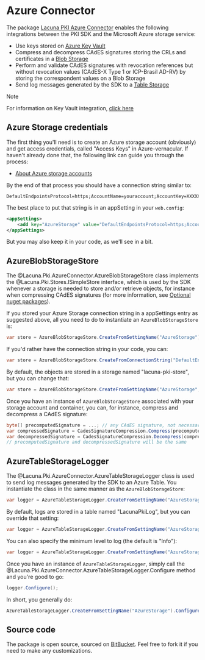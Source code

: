 ﻿# Azure Connector

The package [Lacuna PKI Azure Connector](https://www.nuget.org/packages/Lacuna.Pki.AzureConnector/) enables the
following integrations between the PKI SDK and the Microsoft Azure storage service:

* Use keys stored on [Azure Key Vault](https://azure.microsoft.com/en-us/services/key-vault/)
* Compress and decompress CAdES signatures storing the CRLs and certificates in
  a [Blob Storage](https://docs.microsoft.com/en-us/azure/storage/storage-dotnet-how-to-use-blobs)
* Perform and validate CAdES signatures with revocation references but without
  revocation values (CAdES-X Type 1 or ICP-Brasil AD-RV) by storing the
  correspondent values on a Blob Storage
* Send log messages generated by the SDK to a [Table Storage](https://docs.microsoft.com/en-us/azure/storage/storage-dotnet-how-to-use-tables)

> [!NOTE]
> For information on Key Vault integration, [click here](key-vault.md)

## Azure Storage credentials

The first thing you'll need is to create an Azure storage account (obviously) and get access credentials, called
"Access Keys" in Azure-vernacular. If haven't already done that, the following link can guide you through the process:

* [About Azure storage accounts](https://azure.microsoft.com/en-us/documentation/articles/storage-create-storage-account/)

By the end of that process you should have a connection string similar to:

	DefaultEndpointsProtocol=https;AccountName=youraccount;AccountKey=XXXXXXXXXX==

The best place to put that string is in an appSetting in your `web.config`:

```xml
<appSettings>
	<add key="AzureStorage" value="DefaultEndpointsProtocol=https;AccountName=youraccount;AccountKey=XXXXXXXXXX==" />
</appSettings>
```

But you may also keep it in your code, as we'll see in a bit.

## AzureBlobStorageStore

The @Lacuna.Pki.AzureConnector.AzureBlobStorageStore class implements the @Lacuna.Pki.Stores.ISimpleStore interface,
which is used by the SDK whenever a storage is needed to store and/or retrieve objects, for instance when compressing
CAdES signatures (for more information, see [Optional nuget packages](index.md)).

If you stored your Azure Storage connection string in a appSettings entry as suggested above, all you need to do to
instantiate an `AzureBlobStorageStore` is:

```cs
var store = AzureBlobStorageStore.CreateFromSettingName("AzureStorage"); // or whatever else you put in the "key" attribute of the appSetting
``` 

If you'd rather have the connection string in your code, you can:

```cs
var store = AzureBlobStorageStore.CreateFromConnectionString("DefaultEndpointsProtocol=https;AccountName=youraccount;AccountKey=XXXXXXXXXX==");
```

By default, the objects are stored in a storage named "lacuna-pki-store", but you can change that:

```cs
var store = AzureBlobStorageStore.CreateFromSettingName("AzureStorage", "my-container");
```

Once you have an instance of `AzureBlobStorageStore` associated with your storage account and container, you can,
for instance, compress and decompress a CAdES signature:

```cs
byte[] precomputedSignature = ...; // any CAdES signature, not necessarily generated with the SDK
var compressedSignature = CadesSignatureCompression.Compress(precomputedSignature, store);
var decompressedSignature = CadesSignatureCompression.Decompress(compressedSignature, store);
// precomputedSignature and decompressedSignature will be the same
```

## AzureTableStorageLogger

The @Lacuna.Pki.AzureConnector.AzureTableStorageLogger class is used to send log messages generated by the SDK to an
Azure Table. You instantiate the class in the same manner as the `AzureBlobStorageStore`:

```cs
var logger = AzureTableStorageLogger.CreateFromSettingName("AzureStorage"); // or whatever else you put in the "key" attribute of the appSetting
```

By default, logs are stored in a table named "LacunaPkiLog", but you can override that setting:

```cs
var logger = AzureTableStorageLogger.CreateFromSettingName("AzureStorage", "MyTable");
```

You can also specify the minimum level to log (the default is "Info"):

```cs
var logger = AzureTableStorageLogger.CreateFromSettingName("AzureStorage", minLevel: LogLevels.Trace); // this would log A LOT, use only for diagnostics
```

Once you have an instance of `AzureTableStorageLogger`, simply call the
@Lacuna.Pki.AzureConnector.AzureTableStorageLogger.Configure method and you're good to go:

```cs
logger.Configure();
```

In short, you generally do:

```cs
AzureTableStorageLogger.CreateFromSettingName("AzureStorage").Configure();
```

## Source code

The package is open source, sourced on [BitBucket](https://bitbucket.org/Lacunas/pkiazureconnector). Feel free to fork
it if you need to make any customizations.

